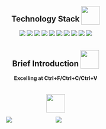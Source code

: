 <h2 align="center">
  <span>Technology Stack</span>
  <img class="img-title" src="https://media.giphy.com/media/QOza6spFvFRMWATKji/giphy.gif" style="width: 50px;position: relative;top: 8px">
</h2>
<p align="center">
  <img src="https://img.shields.io/badge/Typescript-grey?logo=typescript">
  <img src="https://img.shields.io/badge/Javascript-grey?logo=javascript">
  <img src="https://img.shields.io/badge/Vue-grey?logo=vue.js">
  <img src="https://img.shields.io/badge/Webpack-grey?logo=webpack">
  <img src="https://img.shields.io/badge/Koa-grey?logo=koa">
  <img src="https://img.shields.io/badge/NodeJs-grey?logo=node.js">
  <img src="https://img.shields.io/badge/React-grey?logo=react">
  <img src="https://img.shields.io/badge/Postgresql-grey?logo=postgresql&logoColor=lightblue">
  <img src="https://img.shields.io/badge/Linux-grey?logo=linux">
  <img src="https://img.shields.io/badge/Rust-grey?logo=rust">
</p>
<h2 align="center">
  <span>Brief Introduction</span>
  <img class="img-title"  src="https://media.giphy.com/media/i4ldQWj8VNnbeGDqop/giphy.gif" style="width: 50px;position: relative;top: 6px"/>
</h2>

<p style="display: flex;flex-direction: column;align-items: center">
  <b>Excelling at Ctrl+F/Ctrl+C/Ctrl+V</b>
</p>

<h2 align="center">
  <img class="img-title"  src="https://media.giphy.com/media/i4ldQWj8VNnbeGDqop/giphy.gif" style="width: 50px;position: relative;top: 6px"/>
</h2>

<div data-id="xxxx">
  <img src="https://github-readme-stats.vercel.app/api?username=HydratedPig">
  <img src="https://github-readme-stats.vercel.app/api/top-langs/?username=HydratedPig"/>
<div>

<style>
  div[data-id=xxxx] {
    display: flex;
    align-items: start;
    justify-content: space-evenly;
  }
</style>
<!--
**HydratedPig/HydratedPig** is a ✨ _special_ ✨ repository because its `README.md` (this file) appears on your GitHub profile.

Here are some ideas to get you started:

- 🔭 I’m currently working on ...
- 🌱 I’m currently learning ...
- 👯 I’m looking to collaborate on ...
- 🤔 I’m looking for help with ...
- 💬 Ask me about ...
- 📫 How to reach me: ...
- 😄 Pronouns: ...
- ⚡ Fun fact: ...
  -->
